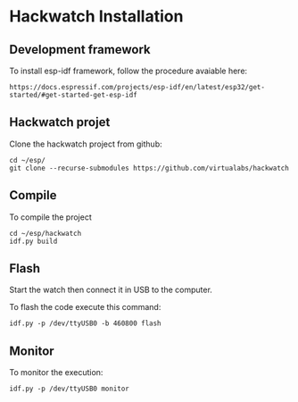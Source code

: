 
# Hackwatch Installation

## Development framework

To install esp-idf framework, follow the procedure avaiable here:

    https://docs.espressif.com/projects/esp-idf/en/latest/esp32/get-started/#get-started-get-esp-idf

## Hackwatch projet

Clone the hackwatch project from github:

    cd ~/esp/    
    git clone --recurse-submodules https://github.com/virtualabs/hackwatch 

## Compile

To compile the project

    cd ~/esp/hackwatch
    idf.py build

## Flash

Start the watch then connect it in USB to the computer. 

To flash the code execute this command:

    idf.py -p /dev/ttyUSB0 -b 460800 flash

## Monitor

To monitor the execution:

    idf.py -p /dev/ttyUSB0 monitor


